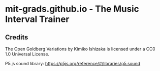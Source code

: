 # mit-grads.github.io - The Music Interval Trainer

## Credits

The Open Goldberg Variations by Kimiko Ishizaka is licensed under a CC0 1.0 Universal License.

P5.js sound library: https://p5js.org/reference/#/libraries/p5.sound